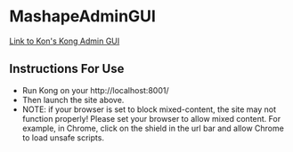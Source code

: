 # MashapeAdminGUI

[Link to Kon's Kong Admin GUI](https://ksavransky.github.io/MashapeAdminGUI)

## Instructions For Use

- Run Kong on your http://localhost:8001/
- Then launch the site above.
- NOTE: if your browser is set to block mixed-content, the site may not function properly! Please set your browser to allow mixed content. For example, in Chrome, click on the shield in the url bar and allow Chrome to load unsafe scripts.  
